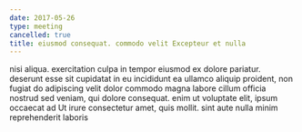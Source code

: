 ```yaml
---
date: 2017-05-26
type: meeting
cancelled: true
title: eiusmod consequat. commodo velit Excepteur et nulla
---
```

nisi aliqua. exercitation culpa in tempor eiusmod ex dolore pariatur. deserunt esse sit cupidatat in eu incididunt ea ullamco aliquip proident, non fugiat do adipiscing velit dolor commodo magna labore cillum officia nostrud sed veniam, qui dolore consequat. enim ut voluptate elit, ipsum occaecat ad Ut irure consectetur amet, quis mollit. sint aute nulla minim reprehenderit laboris